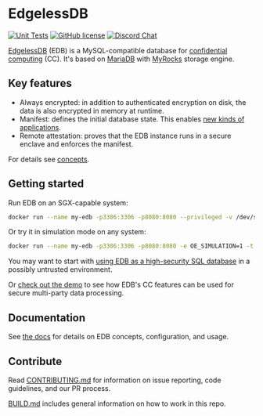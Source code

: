 # EdgelessDB

[![Unit Tests][unit-tests-badge]][unit-tests]
[![GitHub license][license-badge]](LICENSE)
[![Discord Chat][discord-badge]][discord]

[EdgelessDB](https://edgeless.systems/products/edgelessdb) (EDB) is a MySQL-compatible database for [confidential computing](https://confidentialcomputing.io) (CC). It's based on [MariaDB](https://github.com/MariaDB/server) with [MyRocks](https://mariadb.com/kb/en/myrocks) storage engine.

## Key features
* Always encrypted: in addition to authenticated encryption on disk, the data is also encrypted in memory at runtime.
* Manifest: defines the initial database state. This enables [new kinds of applications](https://edgeless.systems/products/edgelessdb).
* Remote attestation: proves that the EDB instance runs in a secure enclave and enforces the manifest.

For details see [concepts](https://docs.edgeless.systems/edgelessdb/#/getting-started/concepts).

## Getting started
Run EDB on an SGX-capable system:
```sh
docker run --name my-edb -p3306:3306 -p8080:8080 --privileged -v /dev/sgx:/dev/sgx -t ghcr.io/edgelesssys/edgelessdb-sgx-1gb
```

Or try it in simulation mode on any system:
```sh
docker run --name my-edb -p3306:3306 -p8080:8080 -e OE_SIMULATION=1 -t ghcr.io/edgelesssys/edgelessdb-sgx-1gb
```

You may want to start with [using EDB as a high-security SQL database](https://docs.edgeless.systems/edgelessdb/#/getting-started/quickstart-sgx) in a possibly untrusted environment.

Or [check out the demo](demo) to see how EDB's CC features can be used for secure multi-party data processing.

## Documentation
See [the docs](https://docs.edgeless.systems/edgelessdb) for details on EDB concepts, configuration, and usage.

## Contribute
Read [CONTRIBUTING.md](CONTRIBUTING.md) for information on issue reporting, code guidelines, and our PR process.

[BUILD.md](BUILD.md) includes general information on how to work in this repo.

<!-- refs -->
[unit-tests]: https://github.com/edgelesssys/edgelessdb/actions
[unit-tests-badge]: https://github.com/edgelesssys/edgelessdb/workflows/Unit%20Tests/badge.svg
[license-badge]: https://img.shields.io/github/license/edgelesssys/edgelessdb
[discord]: https://discord.gg/rH8QTH56JN
[discord-badge]: https://img.shields.io/badge/chat-on%20Discord-blue
